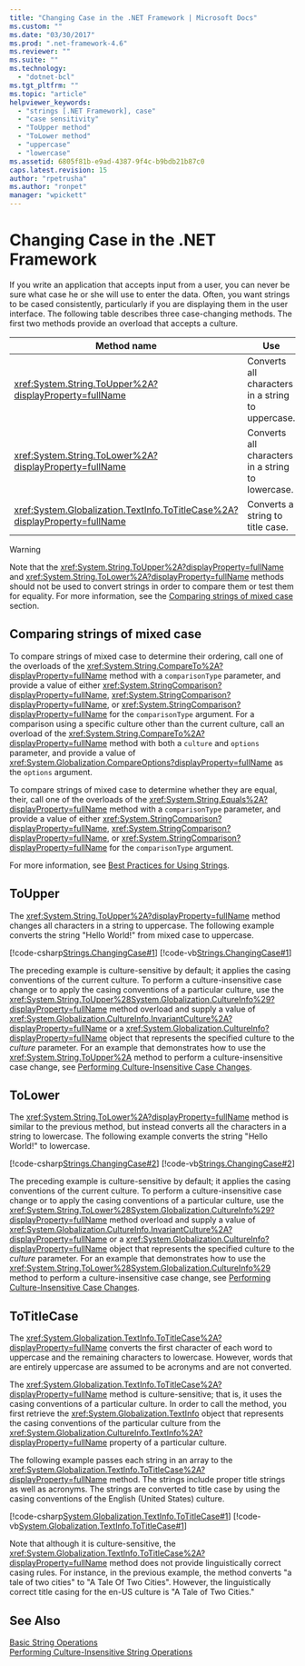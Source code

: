 ```yaml
---
title: "Changing Case in the .NET Framework | Microsoft Docs"
ms.custom: ""
ms.date: "03/30/2017"
ms.prod: ".net-framework-4.6"
ms.reviewer: ""
ms.suite: ""
ms.technology: 
  - "dotnet-bcl"
ms.tgt_pltfrm: ""
ms.topic: "article"
helpviewer_keywords: 
  - "strings [.NET Framework], case"
  - "case sensitivity"
  - "ToUpper method"
  - "ToLower method"
  - "uppercase"
  - "lowercase"
ms.assetid: 6805f81b-e9ad-4387-9f4c-b9bdb21b87c0
caps.latest.revision: 15
author: "rpetrusha"
ms.author: "ronpet"
manager: "wpickett"
---
```

# Changing Case in the .NET Framework
If you write an application that accepts input from a user, you can never be sure what case he or she will use to enter the data. Often, you want strings to be cased consistently, particularly if you are displaying them in the user interface. The following table describes three case-changing methods. The first two methods provide an overload that accepts a culture.  
  
|Method name|Use|  
|-----------------|---------|  
|<xref:System.String.ToUpper%2A?displayProperty=fullName>|Converts all characters in a string to uppercase.|  
|<xref:System.String.ToLower%2A?displayProperty=fullName>|Converts all characters in a string to lowercase.|  
|<xref:System.Globalization.TextInfo.ToTitleCase%2A?displayProperty=fullName>|Converts a string to title case.|  
  
> [!WARNING]
>  Note that the <xref:System.String.ToUpper%2A?displayProperty=fullName> and <xref:System.String.ToLower%2A?displayProperty=fullName> methods should not be used to convert strings in order to compare them or test them for equality. For more information, see the [Comparing strings of mixed case](#Comparing) section.  
  
<a name="Comparing"></a>   
## Comparing strings of mixed case  
 To compare strings of mixed case to determine their ordering, call one of the overloads of the <xref:System.String.CompareTo%2A?displayProperty=fullName> method with a `comparisonType` parameter, and provide a value of either <xref:System.StringComparison?displayProperty=fullName>, <xref:System.StringComparison?displayProperty=fullName>, or <xref:System.StringComparison?displayProperty=fullName> for the `comparisonType` argument. For a comparison using a specific culture other than the current culture, call an overload of the <xref:System.String.CompareTo%2A?displayProperty=fullName> method with both a `culture` and `options` parameter, and provide a value of <xref:System.Globalization.CompareOptions?displayProperty=fullName> as the `options` argument.  
  
 To compare strings of mixed case to determine whether they are equal, their, call one of the overloads of the <xref:System.String.Equals%2A?displayProperty=fullName> method with a `comparisonType` parameter, and provide a value of either <xref:System.StringComparison?displayProperty=fullName>, <xref:System.StringComparison?displayProperty=fullName>, or <xref:System.StringComparison?displayProperty=fullName> for the `comparisonType` argument.  
  
 For more information, see [Best Practices for Using Strings](../../../docs/standard/base-types/best-practices-strings.md).  
  
## ToUpper  
 The <xref:System.String.ToUpper%2A?displayProperty=fullName> method changes all characters in a string to uppercase. The following example converts the string "Hello World!" from mixed case to uppercase.  
  
 [!code-csharp[Strings.ChangingCase#1](../../../samples/snippets/csharp/VS_Snippets_CLR/Strings.ChangingCase/cs/Example.cs#1)]
 [!code-vb[Strings.ChangingCase#1](../../../samples/snippets/visualbasic/VS_Snippets_CLR/Strings.ChangingCase/vb/Example.vb#1)]  
  
 The preceding example is culture-sensitive by default; it applies the casing conventions of the current culture. To perform a culture-insensitive case change or to apply the casing conventions of a particular culture, use the <xref:System.String.ToUpper%28System.Globalization.CultureInfo%29?displayProperty=fullName> method overload and supply a value of <xref:System.Globalization.CultureInfo.InvariantCulture%2A?displayProperty=fullName> or a <xref:System.Globalization.CultureInfo?displayProperty=fullName> object that represents the specified culture to the *culture* parameter. For an example that demonstrates how to use the <xref:System.String.ToUpper%2A> method to perform a culture-insensitive case change, see [Performing Culture-Insensitive Case Changes](../../../docs/standard/globalization-and-localization/performing-culture-insensitive-case-changes.md).  
  
## ToLower  
 The <xref:System.String.ToLower%2A?displayProperty=fullName> method is similar to the previous method, but instead converts all the characters in a string to lowercase. The following example converts the string "Hello World!" to lowercase.  
  
 [!code-csharp[Strings.ChangingCase#2](../../../samples/snippets/csharp/VS_Snippets_CLR/Strings.ChangingCase/cs/Example.cs#2)]
 [!code-vb[Strings.ChangingCase#2](../../../samples/snippets/visualbasic/VS_Snippets_CLR/Strings.ChangingCase/vb/Example.vb#2)]  
  
 The preceding example is culture-sensitive by default; it applies the casing conventions of the current culture. To perform a culture-insensitive case change or to apply the casing conventions of a particular culture, use the <xref:System.String.ToLower%28System.Globalization.CultureInfo%29?displayProperty=fullName> method overload and supply a value of <xref:System.Globalization.CultureInfo.InvariantCulture%2A?displayProperty=fullName> or a <xref:System.Globalization.CultureInfo?displayProperty=fullName> object that represents the specified culture to the *culture* parameter. For an example that demonstrates how to use the <xref:System.String.ToLower%28System.Globalization.CultureInfo%29> method to perform a culture-insensitive case change, see [Performing Culture-Insensitive Case Changes](../../../docs/standard/globalization-and-localization/performing-culture-insensitive-case-changes.md).  
  
## ToTitleCase  
 The <xref:System.Globalization.TextInfo.ToTitleCase%2A?displayProperty=fullName> converts the first character of each word to uppercase and the remaining characters to lowercase. However, words that are entirely uppercase are assumed to be acronyms and are not converted.  
  
 The <xref:System.Globalization.TextInfo.ToTitleCase%2A?displayProperty=fullName> method is culture-sensitive; that is, it uses the casing conventions of a particular culture. In order to call the method, you first retrieve the <xref:System.Globalization.TextInfo> object that represents the casing conventions of the particular culture from the <xref:System.Globalization.CultureInfo.TextInfo%2A?displayProperty=fullName> property of a particular culture.  
  
 The following example passes each string in an array to the <xref:System.Globalization.TextInfo.ToTitleCase%2A?displayProperty=fullName> method.  The strings include proper title strings as well as acronyms. The strings are converted to title case by using the casing conventions of the English (United States) culture.  
  
 [!code-csharp[System.Globalization.TextInfo.ToTitleCase#1](../../../samples/snippets/csharp/VS_Snippets_CLR_System/system.globalization.textinfo.totitlecase/cs/totitlecase2.cs#1)]
 [!code-vb[System.Globalization.TextInfo.ToTitleCase#1](../../../samples/snippets/visualbasic/VS_Snippets_CLR_System/system.globalization.textinfo.totitlecase/vb/totitlecase2.vb#1)]  
  
 Note that although it is culture-sensitive, the <xref:System.Globalization.TextInfo.ToTitleCase%2A?displayProperty=fullName> method does not provide linguistically correct casing rules. For instance, in the previous example, the method converts "a tale of two cities" to "A Tale Of Two Cities". However, the linguistically correct title casing for the en-US culture is "A Tale of Two Cities."  
  
## See Also  
 [Basic String Operations](../../../docs/standard/base-types/basic-string-operations.md)   
 [Performing Culture-Insensitive String Operations](../../../docs/standard/globalization-and-localization/performing-culture-insensitive-string-operations.md)